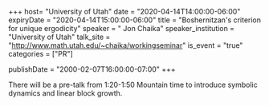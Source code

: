 +++
  host= "University of Utah"
  date = "2020-04-14T14:00:00-06:00"
  expiryDate = "2020-04-14T15:00:00-06:00"
  title = "Boshernitzan's criterion for unique ergodicity"
  speaker = " Jon Chaika"
  speaker_institution = "University of Utah"
  talk_site = "http://www.math.utah.edu/~chaika/workingseminar"
  is_event = "true"
  categories = ["PR"]

  publishDate = "2000-02-07T16:00:00-07:00"
+++

There will be a pre-talk from 1:20-1:50 Mountain time to introduce symbolic dynamics and linear block growth.